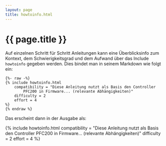 ```yaml
---
layout: page
title: howtoinfo.html
---
```

# {{ page.title }}

Auf einzelnen Schritt für Schritt Anleitungen kann eine Überblicksinfo zum Kontext, dem Schwierigkeitsgrad und dem Aufwand über das Include `howtoinfo` gegeben werden. Dies bindet man in seinem Markdown wie folgt ein:

```
{%- raw -%}
{% include howtoinfo.html
	compatibility = "Diese Anleitung nutzt als Basis den Controller 
		PFC200 in Firmware... (relevante Abhängigkeiten)"
	difficulty = 2
	effort = 4
%}
{% endraw %}
```
Das erscheint dann in der Ausgabe als:

{% include howtoinfo.html
	compatibility = "Diese Anleitung nutzt als Basis den Controller PFC200 in Firmware... (relevante Abhängigkeiten)"
	difficulty = 2
	effort = 4
%}
